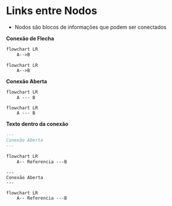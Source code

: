 # Links entre Nodos

* Nodos são blocos de informações que podem ser conectados

**Conexão de Flecha**

```md
flowchart LR
    A-->B
```

```mermaid
flowchart LR
    A-->B
```

**Conexão Aberta**

```md
flowchart LR
    A --- B
```

```mermaid
flowchart LR
    A --- B
```

**Texto dentro da conexão**

```md
---
Conexão Aberta
---

flowchart LR
    A-- Referencia ---B
```

```mermaid
---
Conexão Aberta
---

flowchart LR
    A-- Referencia ---B
```